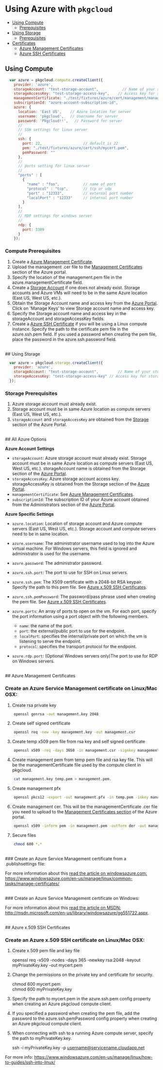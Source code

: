 # Using Azure with `pkgcloud`

* [Using Compute](#using-compute)
  * [Prerequisites](#compute-prerequisites)
* [Using Storage](#using-storage)
  * [Prerequisites](#storage-prerequisites)
* [Certificates](#azure-manage-cert)
  * [Azure Management Certificates](#azure-manage-cert)
  * [Azure SSH Certificates](#azure-ssh-cert)

<a name="using-compute"></a>
## Using Compute

``` js
  var azure = pkgcloud.compute.createClient({
    provider: 'azure',
    storageAccount: "test-storage-account",			  // Name of your storage account
    storageAccessKey: "test-storage-access-key", 	// Access key for storage account
    managementCertificate: "./test/fixtures/azure/cert/management/management.pem",
    subscriptionId: "azure-account-subscription-id",
    azure: {
      location: 'East US',	  // Azure location for server
      username: 'pkgcloud',	  // Username for server
      password: 'Pkgcloud!!',	// Password for server
      //
      // SSH settings for linux server
      //
      ssh: {					        
        port: 22,			        // default is 22
        pem: "./test/fixtures/azure/cert/ssh/mycert.pem",
        pemPassword: ""
      },
      //
      // ports setting for linux server
      //
	  "ports" : [
		{
		  "name" : "foo",			// name of port
		  "protocol" : "tcp",		// tcp or udp
		  "port" : "12333",			// external port number
		  "localPort" : "12333"		// internal port number
		}
      ],
      //
      // RDP settings for windows server
      //
      rdp: {	
        port: 3389
      }
	});
```

<a name="compute-prerequisites"></a>
### Compute Prerequisites

1. Create a [Azure Management Certificate](#AzureManageCert).
2. Upload the management .cer file to the [Management Certificates](https://manage.windowsazure.com/#Workspace/AdminTasks/ListManagementCertificates) section of the Azure portal. 
3. Specify the location of the management.pem file in the azure.managementCertificate field.
4. Create a [Storage Account](https://manage.windowsazure.com/#Workspace/StorageExtension/storage) if one does not already exist. Storage accounts and Azure VMs will need to be in the same Azure location (East US, West US, etc.).
5. Obtain the Storage Account name and access key from the [Azure Portal](https://manage.windowsazure.com/#Workspace/StorageExtension/storage). Click on 'Manage Keys' to view Storage account name and access key.
6. Specify the Storage account name and access key in the storageAccount and storageAccessKey fields.
7. Create a [Azure SSH Certificate](#azure-ssh-cert) if you will be using a Linux compute instance. Specify the path to the certificate pem file in the azure.ssh.pem field. If you used a password when creating the pem file, place the password in the azure.ssh.password field.

<br/>
<a name="using-storage"></a>
## Using Storage

``` js
  var azure = pkgcloud.storage.createClient({
    provider: 'azure',
    storageAccount: "test-storage-account",			// Name of your storage account
    storageAccessKey: "test-storage-access-key" // Access key for storage account
  });
```

<a name="storage-prerequisites"></a>
### Storage Prerequisites

1. Azure storage account must already exist. 
2. Storage account must be in same Azure location as compute servers (East US, West US, etc.). 
3. `storageAccount` and `storageAccessKey` are obtained from the [Storage](https://manage.windowsazure.com/#Workspace/StorageExtension/storage) section of the Azure Portal.

<br/>
<a name="all-azure-options"></a>
## All Azure Options

**Azure Account Settings**

* `storageAccount`: Azure storage account must already exist. Storage account must be in same Azure location as compute servers (East US, West US, etc.). storageAccount name is obtained from the Storage section of the [Azure Portal](https://manage.windowsazure.com/#Workspace/StorageExtension/storage).
* `storageAccessKey`: Azure storage account access key. storageAccessKey is obtained from the Storage section of the [Azure Portal](https://manage.windowsazure.com/#Workspace/StorageExtension/storage).
* `managementCertificate`: See [Azure Management Certificates](#azure-manage-cert).
* `subscriptionId`: The subscription ID of your Azure account obtained from the Administrators section of the [Azure Portal](https://manage.windowsazure.com/#Workspace/AdminTasks/ListUsers).

**Azure Specific Settings**

* `azure.location`: Location of storage account and Azure compute servers (East US, West US, etc.). Storage account and compute servers need to be in same location.
* `azure.username`: The administrator username used to log into the Azure virtual machine. For Windows servers, this field is ignored and administrator is used for the username.
* `azure.password`: The administrator password.
* `azure.ssh.port`: The port to use for SSH on Linux servers.
* `azure.ssh.pem`: The X509 certificate with a 2048-bit RSA keypair. Specify the path to this pem file. See [Azure x.509 SSH Certificates](#azure-ssh-cert).
* `azure.ssh.pemPassword`: The password/pass phrase used when creating the pem file. See [Azure x.509 SSH Certificates](#azure-ssh-cert).
* `azure.ports`: An array of ports to open on the vm. For each port, specify the port information using a port object with the following members.
	* `name`: the name of the port.
	* `port`:  the external/public port to use for the endpoint.
	* `localPort`: specifies the internal/private port on which the vm is listening to serve the endpoint.
	* `protocol`: specifies the transport protocol for the endpoint.

* `azure.rdp.port`: (Optional Windows servers only)The port to use for RDP on Windows servers.

<br/>
<a name="azure-manage-cert"></a>
## Azure Management Certificates

### Create an Azure Service Management certificate on Linux/Mac OSX:

1. Create rsa private key
``` bash
	openssl genrsa -out management.key 2048
```
2. Create self signed certificate
``` bash
	openssl req -new -key management.key -out management.csr
```
3. Create temp x509 pem file from rsa key and self signed certificate
``` bash 
	openssl x509 -req -days 3650 -in management.csr -signkey management.key -out temp.pem
```
4. Create management pem from temp pem file and rsa key file. This will be the managementCertificate file used by the compute client in pkgcloud.
``` bash
	cat management.key temp.pem > management.pem. 
```
5. Create management pfx
``` bash
	openssl pkcs12 -export -out management.pfx -in temp.pem -inkey management.key -name "My Certificate"
```
6. Create management cer. This will be the managementCertificate .cer file you need to upload to the [Management Certificates section](https://manage.windowsazure.com/#Workspace/AdminTasks/ListManagementCertificates) of the Azure portal. 
``` bash
    openssl x509 -inform pem -in management.pem -outform der -out management.cer
```
7. Secure files
``` bash
	chmod 600 *.*
```

<br/>
### Create an Azure Service Management certificate from a .publishsettings file:

For more information about this [read the article on windowsazure.com:](https://www.windowsazure.com/en-us/manage/linux/common-tasks/manage-certificates/) https://www.windowsazure.com/en-us/manage/linux/common-tasks/manage-certificates/

<br/>
### Create an Azure Service Management certificate on Windows:

For more information about this [read the article on MSDN:](http://msdn.microsoft.com/en-us/library/windowsazure/gg551722.aspx) http://msdn.microsoft.com/en-us/library/windowsazure/gg551722.aspx.

<br/>
<a name="azure-ssh-cert"></a>
## Azure x.509 SSH Certificates

### Create an Azure x.509 SSH certificate on Linux/Mac OSX:

1. Create x.509 pem file and key file
	
	openssl req -x509 -nodes -days 365 -newkey rsa:2048 -keyout myPrivateKey.key -out mycert.pem

2. Change the permissions on the private key and certificate for security.

	chmod 600 mycert.pem	
	chmod 600 myPrivateKey.key
	
3. Specify the path to mycert.pem in the azure.ssh.pem config property when creating an Azure pkgcloud compute client.

4. If you specified a password when creating the pem file, add the password to the azure.ssh.pemPassword config property when creating an Azure pkgcloud compute client.

5. When connecting with ssh to a running Azure compute server, specify the path to myPrivateKey.key.
 
	ssh -i  myPrivateKey.key -p <port> username@servicename.cloudapp.net

For more info: https://www.windowsazure.com/en-us/manage/linux/how-to-guides/ssh-into-linux/
